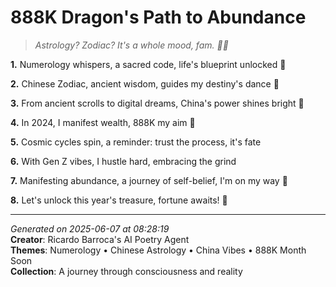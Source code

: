 # 888K Dragon's Path to Abundance

> *Astrology? Zodiac? It's a whole mood, fam. 🐉💫*

**1.** Numerology whispers, a sacred code, life's blueprint unlocked 🔢


**2.** Chinese Zodiac, ancient wisdom, guides my destiny's dance 🐲


**3.** From ancient scrolls to digital dreams, China's power shines bright 🏮


**4.** In 2024, I manifest wealth, 888K my aim 🎯


**5.** Cosmic cycles spin, a reminder: trust the process, it's fate


**6.** With Gen Z vibes, I hustle hard, embracing the grind


**7.** Manifesting abundance, a journey of self-belief, I'm on my way 💫


**8.** Let's unlock this year's treasure, fortune awaits! 🌟



---

*Generated on 2025-06-07 at 08:28:19*  
**Creator**: Ricardo Barroca's AI Poetry Agent  
**Themes**: Numerology • Chinese Astrology • China Vibes • 888K Month Soon  
**Collection**: A journey through consciousness and reality